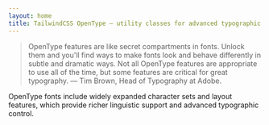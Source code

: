 ```yaml
---
layout: home
title: TailwindCSS OpenType — utility classes for advanced typographic features.
---
```


> OpenType features are like secret compartments in fonts. Unlock them and you'll find ways to make fonts look and behave differently in subtle and dramatic ways. Not all OpenType features are appropriate to use all of the time, but some features are critical for great typography.
> — Tim Brown, Head of Typography at Adobe.

OpenType fonts include widely expanded character sets and layout features, which provide richer linguistic support and advanced typographic control.
